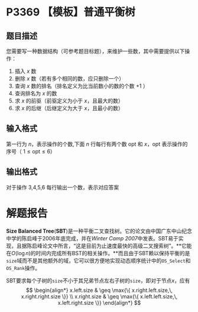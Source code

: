 # P3369 【模板】普通平衡树
## 题目描述
您需要写一种数据结构（可参考题目标题），来维护一些数，其中需要提供以下操作：

1. 插入 $x$ 数
2. 删除 $x$ 数（若有多个相同的数，应只删除一个）
3. 查询 $x$ 数的排名（排名定义为比当前数小的数的个数 $+1$ ）
4. 查询排名为 $x$ 的数
5. 求 $x$ 的前驱（前驱定义为小于 $x$，且最大的数）
6. 求 $x$ 的后继（后继定义为大于 $x$，且最小的数）

## 输入格式
第一行为 $n$，表示操作的个数,下面 $n$ 行每行有两个数 opt 和 $x$，opt 表示操作的序号（ $1 \leq \text{opt} \leq 6$）

## 输出格式
对于操作 3,4,5,6 每行输出一个数，表示对应答案



# 解题报告
**Size Balanced Tree**(**SBT**)是一种平衡二叉查找树。它的论文由中国广东中山纪念中学的陈启峰于2006年底完成，并在*Winter Camp 2007*中发表。SBT易于实现，且据陈启峰论文中所言，“这是目前为止速度最快的高级二叉搜索树”。**它能在$O(\log{n})$的时间内完成所有BST的相关操作。**而且由于SBT赖以保持平衡的是`size`域而不是其他额外的域，它可以很方便地实现动态顺序统计中的`OS_Select`和`OS_Rank`操作。

SBT要求每个子树的`size`不小于其兄弟节点左右子树的`size`，即对于节点$x$，应有
$$
\begin{align*}
    x.left.size & \geq \max{\{ x.right.left.size,\, x.right.right.size \}} \\
    x.right.size & \geq \max{\{ x.left.left.size,\, x.left.right.size \}}
\end{align*}
$$
